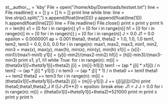 st__author__ = 'kby'
File = open("/home/kby/Downloads/testset.txt")
line = File.readline()
x = []
y = []
h = []
print line
while line:
    line = line.strip().split(",")
    x.append(float(line[0]))
    y.append(float(line[1]))
    h.append(float(line[2]))
    line = File.readline()
File.close()
print x
print y
print h
n = len(h)
x1 = [0 for i in range(n)]
y1 = [0 for i in range(n)]
h1 = [0 for i in range(n)]
m = [0 for i in range(n)]
j = [0 for i in range(n)]
J = 0.0
J1 = 0.0
epsilon = 0.0000001
ap = 0.001
theta0, theta1, theta2 = 1.0, 1.0, 1.0
tem1, tem2, tem3 = 0.0, 0.0, 0.0
for i in range(n):
    max1, max2, max3, min1, min2, min3 = max(x), max(y), max(h), min(x), min(y), min(h)
    x1[i] = (x[i]-min1)/(max1-min1)
    y1[i] = (y[i]-min2)/(max2-min2)
    h1[i] = (h[i]-min3)/(max3-min3)
    print x1, y1, h1
while True:
    for i in range(n):
        m[i] = (theta0*x1[i]+theta1*y1[i]+theta2)
        j[i] = (m[i]-h1[i])
        tem1 -= (ap * j[i] * x1[i]) / n
        tem2 -= (ap * j[i] * y1[i]) / n
        tem3 -= (ap * j[i] * 1) / n
    theta0 += tem1
    theta1 += tem2
    theta2 += tem3
    for i in range(n):
        m[i] = (theta0*x1[i]+theta1*y1[i]+theta2)
        j[i] = (m[i]-y1[i])
        J += (j[i]*j[i])/(2*n)
        print theta0,theta1,theta2,J
    if ((J-J1)**2) < epsilon:
        break
    else:
        J1 = J
        J = 0.0
for i in range(n):
        m[i] = (theta0*x1[i]+theta1*y1[i]+theta2)*521000
print m
print x
print y
print h

